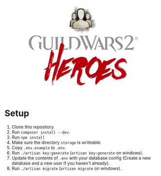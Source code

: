 <p align="center">
  <a href="https://gw2hero.es/">
    <img src="https://raw.githubusercontent.com/chillerlan/gw2hero.es/master/public/images/logo.png" width="500">
  </a>
</p>

# Setup

1. Clone this repository.
2. Run `composer install --dev`.
3. Run `npm install`
4. Make sure the directory `storage` is writeable.
5. Copy `.env.example` to `.env`.
6. Run `./artisan key:generate` (`artisan key:generate` on windows).
7. Update the contents of `.env` with your database config (Create a new database and a new user if you haven't already).
8. Run `./artisan migrate` (`artisan migrate` on windows).
